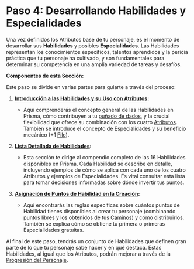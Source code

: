 # Paso 4: Desarrollando Habilidades y Especialidades

Una vez definidos los Atributos base de tu personaje, es el momento de desarrollar sus **Habilidades** y posibles **Especialidades**. Las Habilidades representan los conocimientos específicos, talentos aprendidos y la pericia práctica que tu personaje ha cultivado, y son fundamentales para determinar su competencia en una amplia variedad de tareas y desafíos.

**Componentes de esta Sección:**

Este paso se divide en varias partes para guiarte a través del proceso:

1.  **[Introducción a las Habilidades y su Uso con Atributos](./02.5.1_Habilidades_Introduccion_y_Uso_con_Atributos.md):**
    *   Aquí comprenderás el concepto general de las Habilidades en Prisma, cómo contribuyen a tu [puñado de dados](./../../Capitulo_01_Mecanicas_Fundamentales/01.02_Lanzando_los_Dados.md), y la crucial flexibilidad que ofrece su combinación con los cuatro [Atributos](./02.4_Paso_3_Estableciendo_los_Atributos.md). También se introduce el concepto de Especialidades y su beneficio mecánico (+1 [Filo](./../../Capitulo_01_Mecanicas_Fundamentales/01.05_Filo.md)).

2.  **[Lista Detallada de Habilidades](./02.5.2_Lista_Detallada_de_Habilidades/02.5.2.00_Indice_Habilidades.md):**
    *   Esta sección te dirige al compendio completo de las 16 Habilidades disponibles en Prisma. Cada Habilidad se describe en detalle, incluyendo ejemplos de cómo se aplica con cada uno de los cuatro Atributos y ejemplos de Especialidades. Es vital consultar esta lista para tomar decisiones informadas sobre dónde invertir tus puntos.

3.  **[Asignación de Puntos de Habilidad en la Creación](./02.5.3_Asignacion_de_Puntos_de_Habilidad_y_Especialidades.md):**
    *   Aquí encontrarás las reglas específicas sobre cuántos puntos de Habilidad tienes disponibles al crear tu personaje (combinando puntos libres y los obtenidos de tus [Caminos](./02.3_Paso_2_Definiendo_tus_Caminos.md)) y cómo distribuirlos. También se explica cómo se obtiene tu primera o primeras Especialidades gratuitas.

Al final de este paso, tendrás un conjunto de Habilidades que definen gran parte de lo que tu personaje sabe hacer y en qué destaca. Estas Habilidades, al igual que los Atributos, podrán mejorar a través de la [Progresión del Personaje](./02.9_Progresion_del_Personaje_Puntos_de_Influencia.md).
